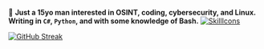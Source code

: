 👨 <b>Just a 15yo man interested in OSINT, coding, cybersecurity, and Linux. Writing in <code>C#</code>, <code>Python</code>, and with some knowledge of Bash.</b>
[![SkillIcons](https://skillicons.dev/icons?i=c,py,mongodb,bash,discord,telegram)](https://skillicons.dev)<br/>

[![GitHub Streak](https://streak-stats.demolab.com/?user=1gualt&theme=dark)](https://git.io/streak-stats)

